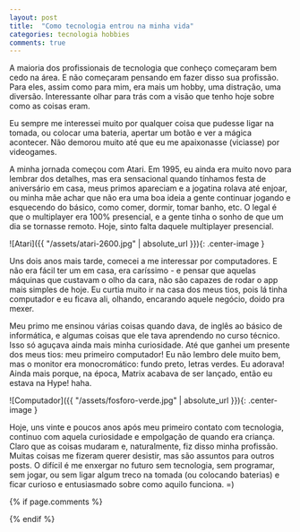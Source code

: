 ```yaml
---
layout: post
title:  "Como tecnologia entrou na minha vida"
categories: tecnologia hobbies
comments: true
---
```

<style>
  .center-image {
      margin: 0 auto;
      display: block;
  }
</style>

A maioria dos profissionais de tecnologia que conheço começaram bem cedo na área. E não começaram pensando em fazer disso sua profissão. Para eles, assim como para mim, era mais um hobby, uma distração, uma diversão. Interessante olhar para trás com a visão que tenho hoje sobre como as coisas eram.

Eu sempre me interessei muito por qualquer coisa que pudesse ligar na tomada, ou colocar uma bateria, apertar um botão e ver a mágica acontecer. Não demorou muito até que eu me apaixonasse (viciasse) por videogames.

A minha jornada começou com Atari. Em 1995, eu ainda era muito novo para lembrar dos detalhes, mas era sensacional quando tínhamos festa de aniversário em casa, meus primos apareciam e a jogatina rolava até enjoar, ou minha mãe achar que não era uma boa ideia a gente continuar jogando e esquecendo do básico, como comer, dormir, tomar banho, etc. O legal é que o multiplayer era 100% presencial, e a gente tinha o sonho de que um dia se tornasse remoto. Hoje, sinto falta daquele multiplayer presencial.


![Atari]({{ "/assets/atari-2600.jpg" | absolute_url }}){: .center-image }


Uns dois anos mais tarde, comecei a me interessar por computadores. E não era fácil ter um em casa, era caríssimo - e pensar que aquelas máquinas que custavam o olho da cara, não são capazes de rodar o app mais simples de hoje. Eu curtia muito ir na casa dos meus tios, pois lá tinha computador e eu ficava ali, olhando, encarando aquele negócio, doido pra mexer.

Meu primo me ensinou várias coisas quando dava, de inglês ao básico de informática, e algumas coisas que ele tava aprendendo no curso técnico. Isso só aguçava ainda mais minha curiosidade. Até que ganhei um presente dos meus tios: meu primeiro computador! Eu não lembro dele muito bem, mas o monitor era monocromático: fundo preto, letras verdes. Eu adorava! Ainda mais porque, na época, Matrix acabava de ser lançado, então eu estava na Hype! haha.


![Computador]({{ "/assets/fosforo-verde.jpg" | absolute_url }}){: .center-image }


Hoje, uns vinte e poucos anos após meu primeiro contato com tecnologia, continuo com aquela curiosidade e empolgação de quando era criança. Claro que as coisas mudaram e, naturalmente, fiz disso minha profissão. Muitas coisas me fizeram querer desistir, mas são assuntos para outros posts. O difícil é me enxergar no futuro sem tecnologia, sem programar, sem jogar, ou sem ligar algum treco na tomada (ou colocando baterias) e ficar curioso e entusiasmado sobre como aquilo funciona. =)



{% if page.comments %}
<!-- <div id="disqus_thread"></div>
<script>
var disqus_config = function () {
  this.page.url = "{{ site.url }}{{ page.url | replace:'index.html','' }}"
  this.page.identifier = '{{ page.url }}';
};
(function() { // DON'T EDIT BELOW THIS LINE
var d = document, s = d.createElement('script');
s.src = 'https://rfdeoliveira.disqus.com/embed.js';
s.setAttribute('data-timestamp', +new Date());
(d.head || d.body).appendChild(s);
})();
</script>
<noscript>Please enable JavaScript to view the <a href="https://disqus.com/?ref_noscript">comments powered by Disqus.</a></noscript> -->
{% endif %}
